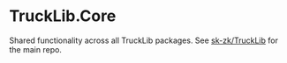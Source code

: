 # TruckLib.Core

Shared functionality across all TruckLib packages. See [sk-zk/TruckLib](https://github.com/sk-zk/TruckLib) for the main repo.